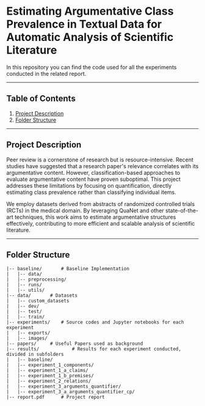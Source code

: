 # Estimating Argumentative Class Prevalence in Textual Data for Automatic Analysis of Scientific Literature
In this repository you can find the code used for all the experiments conducted in the related report.

---

## Table of Contents
1. [Project Description](#project-description)
2. [Folder Structure](#folder-structure)

---

## Project Description
Peer review is a cornerstone of research but is resource-intensive. Recent studies have suggested that a research paper's relevance correlates with its argumentative content. However, classification-based approaches to evaluate argumentative content have proven suboptimal. This project addresses these limitations by focusing on quantification, directly estimating class prevalence rather than classifying individual items.

We employ datasets derived from abstracts of randomized controlled trials (RCTs) in the medical domain. By leveraging QuaNet and other state-of-the-art techniques, this work aims to estimate argumentative structures effectively, contributing to more efficient and scalable analysis of scientific literature.

---

## Folder Structure

```
|-- baseline/		# Baseline Implementation
|   |-- data/
|   |-- preprocessing/
|   |-- runs/
|   |-- utils/
|-- data/		# Datasets
|   |-- custom_datasets
|   |-- dev/
|   |-- test/
|   |-- train/             
|-- experiments/	# Source codes and Jupyter notebooks for each experiment
|   |-- exports/
|   |-- images/         
|-- papers/		# Useful Papers used as background        
|-- results/            # Results for each experiment conducted, divided in subfolders
|   |-- baseline/
|   |-- experiment_1_components/
|   |-- experiment_1_a_claims/
|   |-- experiment_1_b_premises/
|   |-- experiment_2_relations/
|   |-- experiment_3_arguments_quantifier/
|   |-- experiment_3_a_arguments_quantifier_cp/
|-- report.pdf		# Project report
```
